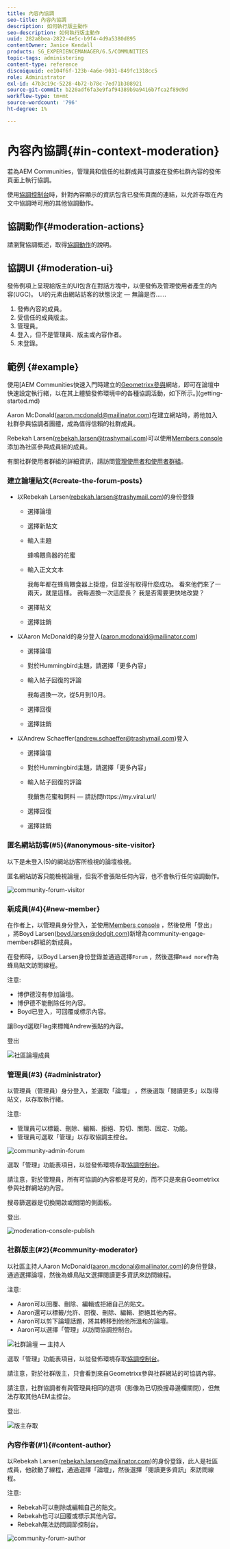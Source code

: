 ```yaml
---
title: 內容內協調
seo-title: 內容內協調
description: 如何執行版主動作
seo-description: 如何執行版主動作
uuid: 282a8bea-2822-4e5c-b9f4-4d9a5380d895
contentOwner: Janice Kendall
products: SG_EXPERIENCEMANAGER/6.5/COMMUNITIES
topic-tags: administering
content-type: reference
discoiquuid: ee104f6f-123b-4a6e-9031-849fc1318cc5
role: Administrator
exl-id: 47b3c19c-5228-4b72-b78c-7ed71b308921
source-git-commit: b220adf6fa3e9faf94389b9a9416b7fca2f89d9d
workflow-type: tm+mt
source-wordcount: '796'
ht-degree: 1%

---
```


# 內容內協調{#in-context-moderation}

若為AEM Communities，管理員和信任的社群成員可直接在發佈社群內容的發佈頁面上執行協調。

使用[協調控制台](moderation.md)時，針對內容顯示的資訊包含已發佈頁面的連結，以允許存取在內文中協調時可用的其他協調動作。

## 協調動作{#moderation-actions}

請瀏覽協調概述，取得[協調動作](moderate-ugc.md#moderation-actions)的說明。

## 協調UI {#moderation-ui}

發佈例項上呈現給版主的UI包含在對話方塊中，以便發佈及管理使用者產生的內容(UGC)。 UI的元素由網站訪客的狀態決定 — 無論是否……

1. 發佈內容的成員。
1. 受信任的成員版主。
1. 管理員。
1. 登入，但不是管理員、版主或內容作者。
1. 未登錄。

## 範例 {#example}

使用[AEM Communities快速入門時建立的[Geometrixx參與](http://localhost:4503/content/sites/engage/en.html)網站，即可在論壇中快速設定執行緒，以在其上體驗發佈環境中的各種協調活動，如下所示。](getting-started.md)

Aaron McDonald(aaron.mcdonald@mailinator.com)在建立網站時，將他加入社群參與協調者團體，成為值得信賴的社群成員。

Rebekah Larsen(rebekah.larsen@trashymail.com)可以使用[Members console](members.md)添加為社區參與成員組的成員。

有關社群使用者群組的詳細資訊，請訪問[管理使用者和使用者群組](users.md)。

### 建立論壇貼文{#create-the-forum-posts}

* 以Rebekah Larsen(rebekah.larsen@trashymail.com)的身份登錄

   * 選擇論壇
   * 選擇新貼文
   * 輸入主題

      蜂鳴餵鳥器的花蜜

   * 輸入正文文本

      我每年都在蜂鳥餵食器上掛燈，但並沒有取得什麼成功。 看來他們來了一兩天，就是這樣。 我每週換一次這麼長？ 我是否需要更快地改變？

   * 選擇貼文
   * 選擇註銷

* 以Aaron McDonald的身分登入(aaron.mcdonald@mailinator.com)

   * 選擇論壇
   * 對於Hummingbird主題，請選擇「更多內容」
   * 輸入帖子回復的評論

      我每週換一次，從5月到10月。

   * 選擇回復
   * 選擇註銷

* 以Andrew Schaeffer(andrew.schaeffer@trashymail.com)登入

   * 選擇論壇
   * 對於Hummingbird主題，請選擇「更多內容」
   * 輸入帖子回復的評論

      我銷售花蜜和飼料 — 請訪問https://my.viral.url/

   * 選擇回復
   * 選擇註銷

### 匿名網站訪客(#5){#anonymous-site-visitor}

以下是未登入(5)的網站訪客所檢視的論壇檢視。

匿名網站訪客只能檢視論壇，但我不會張貼任何內容，也不會執行任何協調動作。

![community-forum-visitor](assets/community-forum-visitor.png)

### 新成員(#4){#new-member}

在作者上，以管理員身分登入，並使用[Members console](members.md) ，然後使用「登出」 ，將Boyd Larsen(boyd.larsen@dodgit.com)新增為community-engage-members群組的新成員。

在發佈時，以Boyd Larsen身份登錄並通過選擇`Forum` ，然後選擇`Read more`作為蜂鳥貼文訪問線程。

注意:

* 博伊德沒有參加論壇。
* 博伊德不能刪除任何內容。
* Boyd已登入，可回覆或標示內容。

讓Boyd選取Flag來標幟Andrew張貼的內容。

登出

![社區論壇成員](assets/community-forum-member.png)

### 管理員(#3) {#administrator}

以管理員（管理員）身分登入，並選取「論壇」 ，然後選取「閱讀更多」以取得貼文，以存取執行緒。

注意:

* 管理員可以標籤、刪除、編輯、拒絕、剪切、關閉、固定、功能。
* 管理員可選取「管理」以存取協調主控台。

![community-admin-forum](assets/community-admin-forum.png)

選取「管理」功能表項目，以從發佈環境存取[協調控制台](moderation.md)。

請注意，對於管理員，所有可協調的內容都是可見的，而不只是來自Geometrixx參與社群網站的內容。

搜尋篩選器是切換開啟或關閉的側面板。

登出.

![moderation-console-publish](assets/moderation-console-publish.png)

### 社群版主(#2){#community-moderator}

以社區主持人Aaron McDonald(aaron.mcdonal@mailinator.com)的身份登錄，通過選擇論壇，然後為蜂鳥貼文選擇閱讀更多資訊來訪問線程。

注意:

* Aaron可以回覆、刪除、編輯或拒絕自己的貼文。
* Aaron還可以標籤/允許、回復、刪除、編輯、拒絕其他內容。
* Aaron可以剪下論壇話題，將其轉移到他他所溫和的論壇。
* Aaron可以選擇「管理」以訪問協調控制台。

![社群論壇 — 主持人](assets/community-forum-moderator.png)

選取「管理」功能表項目，以從發佈環境存取[協調控制台](moderation.md)。

請注意，對於社群版主，只會看到來自Geometrixx參與社群網站的可協調內容。

請注意，社群協調者有與管理員相同的選項（影像為已切換搜尋邊欄關閉），但無法存取其他AEM主控台。

登出.

![版主存取](assets/moderator-access.png)

### 內容作者(#1){#content-author}

以Rebekah Larsen(rebekah.larsen@mailinator.com)的身份登錄，此人是社區成員，他啟動了線程，通過選擇「論壇」，然後選擇「閱讀更多資訊」來訪問線程。

注意:

* Rebekah可以刪除或編輯自己的貼文。
* Rebekah也可以回覆或標示其他內容。
* Rebekah無法訪問調節控制台。

![community-forum-author](assets/community-forum-author.png)
